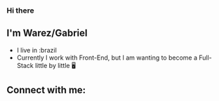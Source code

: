 ### Hi there
## I'm Warez/Gabriel
- I live in :brazil
- Currently I work with Front-End, but I am wanting to become a Full-Stack little by little 🖥️
## Connect with me:
<link rel="stylesheet" href="https://cdn.jsdelivr.net/gh/devicons/devicon@v2.10.1/devicon.min.css">
<i class="devicon-google-plain colored"></i>
